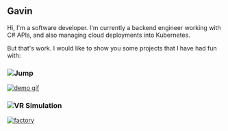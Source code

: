## Gavin

Hi, I'm a software developer.
I'm currently a backend engineer working with C# APIs, and also managing cloud deployments into Kubernetes.

But that's work. I would like to show you some projects that I have had fun with:

### ![Jump](/page/unity1)
[![demo gif](/page/images/demo.gif)](/page/unity1)

### ![VR Simulation](page/unity2)
[![factory](/page/images/factory.jpg)](page/unity2)
